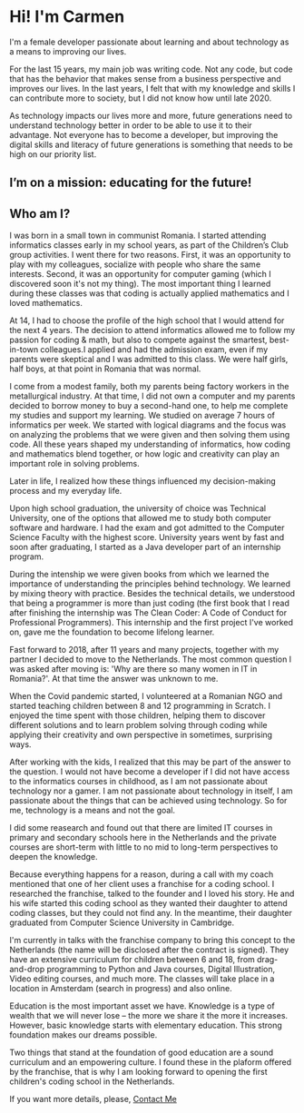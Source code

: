 # Hi! I'm Carmen

  I'm a female developer passionate about learning and about technology as a means to improving our lives.

  For the last 15 years, my main job was writing code. Not any code, but code that has the behavior that makes sense from a business perspective and improves our lives. In the last years, I felt that with my knowledge and skills I can contribute more to society, but I did not know how until late 2020.

  As technology impacts our lives more and more, future generations need to understand technology better in order to be able to use it to their advantage.
Not everyone has to become a developer, but improving the digital skills and literacy of future generations is something that needs to be high on our priority list.      
## I’m on a mission: educating for the future!
 
## Who am I?
  I was born in a small town in communist Romania. I started attending informatics classes early in my school years, as part of the Children’s Club group activities. I went there for two reasons. First, it was an opportunity to play with my colleagues, socialize with people who share the same interests. Second, it was an opportunity for computer gaming (which I discovered soon it's not my thing). The most important thing I learned during these classes was that coding is actually applied mathematics and I loved mathematics. 

  At 14, I had to choose the profile of the high school that I would attend for the next 4 years. The decision to attend informatics allowed me to follow my passion for coding & math, but also to compete against the smartest, best-in-town colleagues.I applied and had the admission exam, even if my parents were skeptical and I was admitted to this class. We were half girls, half boys, at that point in Romania that was normal. 
  
  I come from a modest family, both my parents being factory workers in the metallurgical industry. At that time, I did not own a computer and my parents decided to borrow money to buy a second-hand one, to help me complete my studies and support my learning. 
We studied on average 7 hours of informatics per week. We started with logical diagrams and the focus was on analyzing the problems that we were given and then solving them using code. All these years shaped my understanding of informatics, how coding and mathematics blend together, or how logic and creativity can play an important role in solving problems.

  Later in life, I realized how these things influenced my decision-making process and my everyday life. 
  
  Upon high school graduation, the university of choice was Technical University, one of the options that allowed me to study both computer software and hardware. I had the exam and got admitted to the Computer Science Faculty with the highest score. University years went by fast and soon after graduating, I started as a Java developer part of an internship program. 
  
  During the intenship we were given books from which we learned the importance of understanding the principles behind technology. We learned by mixing theory with practice. Besides the technical details, we understood that being a programmer is more than just coding (the first book that I read after finishing the internship was The Clean Coder: A Code of Conduct for Professional Programmers). 
  This internship and the first project I've worked on, gave me the foundation to become lifelong learner. 
  
  Fast forward to 2018, after 11 years and many projects, together with my partner I decided to move to the Netherlands. 
The most common question I was asked after moving is: 'Why are there so many women in IT in Romania?'. At that time the answer was unknown to me.

  When the Covid pandemic started, I volunteered at a Romanian NGO and started teaching children between 8 and 12 programming in Scratch. I enjoyed the time spent with those children, helping them to discover different solutions and to learn problem solving through coding while applying their creativity and own perspective in sometimes, surprising ways.

  After working with the kids, I realized that this may be part of the answer to the question. I would not have become a developer if I did not have access to the informatics courses in childhood, as I am not passionate about technology nor a gamer. I am not passionate about technology in itself, I am passionate about the things that can be achieved using technology. So for me, technology is a means and not the goal.
  
  I did some reasearch and found out that there are limited IT courses in primary and secondary schools here in the Netherlands and the private courses are short-term with little to no mid to long-term perspectives to deepen the knowledge. 
  
  Because everything happens for a reason, during a call with my coach mentioned that one of her client uses a franchise for a coding school. I researched the franchise, talked to the founder and I loved his story. He and his wife started this coding school as they wanted their daughter to attend coding classes, but they could not find any. In the meantime, their daughter graduated from Computer Science University in Cambridge.
  
  I'm currently in talks with the franchise company to bring this concept to the Netherlands (the name will be disclosed after the contract is signed). They have an extensive curriculum for children between 6 and 18, from drag-and-drop programming to Python and Java courses, Digital Illustration, Video editing courses, and much more. The classes will take place in a location in Amsterdam (search in progress) and also online.
  
  Education is the most important asset we have. Knowledge is a type of wealth that we will never lose – the more we share it the more it increases. However, basic knowledge starts with elementary education. This strong foundation makes our dreams possible.

  Two things that stand at the foundation of good education are a sound curriculum and an empowering culture. I found these in the plaform offered by the franchise, that is why I am looking forward to opening the first children's coding school in the Netherlands.
 
If you want more details, please, [Contact Me](mailto:carmea.podar@gmail.com)


 

